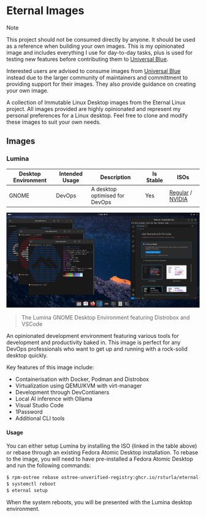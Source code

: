 # Eternal Images

> [!NOTE]
> This project should not be consumed directly by anyone.  It should be used as a reference when building your own images.
> This is my opinionated image and includes everything I use for day-to-day tasks, plus is used for testing new features before contributing them to [Universal Blue](https://github.com/ublue-os/).
>
> Interested users are advised to consume images from [Universal Blue](https://github.com/ublue-os/) instead due to the larger community of maintainers and committment to providing support for their images.  They also provide guidance on creating your own image.

A collection of Immutable Linux Desktop images from the Eternal Linux project.  All images provided are highly opinionated and represent my personal preferences for a Linux desktop. Feel free to clone and modify these images to suit your own needs.

## Images

### Lumina

| Desktop Environment | Intended Usage | Description | Is Stable | ISOs |
| ------------------- | -------------- | ----------- | --------- | --- |
| GNOME               | DevOps         | A desktop optimised for DevOps | Yes | [Regular](https://download.eternal.sturla.tech/lumina-42-amd64-live.iso) / [NVIDIA](https://download.eternal.sturla.tech/lumina-42-nvidia-amd64-live.iso) |

![Lumina Desktop](./_assets/lumina-desktop.png)
> The Lumina GNOME Desktop Environment featuring Distrobox and VSCode

An opinionated development environment featuring various tools for development and productivity baked in.
This image is perfect for any DevOps professionals who want to get up and running with a rock-solid desktop quickly.

Key features of this image include:
- Containerisation with Docker, Podman and Distrobox
- Virtualization using QEMU/KVM with virt-manager
- Development through DevContianers
- Local AI inference with Ollama
- Visual Studio Code
- 1Password
- Additional CLI tools

#### Usage

You can either setup Lumina by installing the ISO (linked in the table above) or rebase through an existing Fedora Atomic Desktop installation.
To rebase to the image, you will need to have pre-installed a Fedora Atomic Desktop and run the following commands:

```bash
$ rpm-ostree rebase ostree-unverified-registry:ghcr.io/rsturla/eternal-linux/lumina:42
$ systemctl reboot
$ eternal setup
```

When the system reboots, you will be presented with the Lumina desktop environment.
